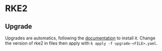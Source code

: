 # RKE2

## Upgrade
Upgrades are automatics, following the [documentation](https://docs.rke2.io/upgrades/automated_upgrade) to install it.
Change the version of rke2 in files then apply with `k apply -f upgrade-<FILE>.yaml`.
